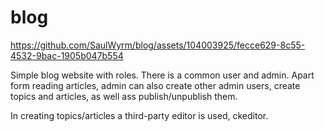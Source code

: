 # blog 


https://github.com/SaulWyrm/blog/assets/104003925/fecce629-8c55-4532-9bac-1905b047b554


Simple blog website with roles. There is a common user and admin. Apart form reading articles, admin can also create other admin users, create topics and articles, as well ass publish/unpublish them.

In creating topics/articles a third-party editor is used, ckeditor.

